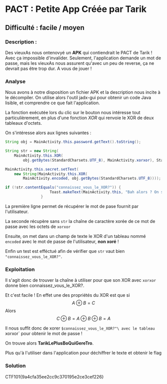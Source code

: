 # PACT : Petite App Créée par Tarik

## Difficulté : facile / moyen

### Description :

Des vieuxAs nous ontenovyé un **APK** qui contiendrait le PACT de Tarik ! Avec ça impossible d'invalider. Seulement, l'application demande un mot de passe, mais les vieuxAs nous assurent qu'avec un peu de reverse, ça ne devrait pas être trop dur. A vous de jouer !

### Analyse

Nous avons à notre disposition un fichier APK et la description nous incite à le décompiler. On utilise alors l'outil jadx-gui pour obtenir un code Java lisible, et comprendre ce que fait l'application.

La fonction exécutée lors du clic sur le bouton nous intéresse tout particulièrement, en plus d'une fonction *XOR* qui renvoie le XOR de deux tableaux d'octets.

On s'intéresse alors aux lignes suivantes :
```java
String obj = MainActivity.this.password.getText().toString();

String str = new String(
    MainActivity.this.XOR(
        obj.getBytes(StandardCharsets.UTF_8), MainActivity.xorxor), StandardCharsets.UTF_8);

MainActivity.this.secret.setText(
    new String(MainActivity.this.XOR(
        MainActivity.encoded, obj.getBytes(StandardCharsets.UTF_8))));

if (!str.contentEquals("connaissez_vous_le_XOR?")) {
                    Toast.makeText(MainActivity.this, "Bah alors ? On s'est trompé ?", 1).show();
                }

```

La première ligne permet de récupérer le mot de pase fournit par l'utilisateur.

La seconde récupère sans `str` la chaîne de caractère xorée de ce mot de passe avec les octets de `xorxor`

Ensuite, on met dans un champ de texte le XOR d'un tableau nommé `encoded` avec le mot de passe de l'utilisateur, **non xoré** !

Enfin un test est efféctué afin de vérifier que `str` vaut bien `"connaissez_vous_le_XOR?"`.

### Exploitation

Il s'agit donc de trouver la chaîne à utiliser pour que son XOR avec `xorxor` donne bien connaissez_vous_le_XOR?.

Et c'est facile ! En effet une des propriétés du XOR est que si
$$ A \oplus B = C$$
Alors
$$ C \oplus B = A \oplus B \oplus B = A$$

Il nous suffit donc de xorer `$connaissez_vous_le_XOR?"\ avec le tableau `xorxor` pour obtenir le mot de passe !

On trouve alors **TarikLePlusBoQuiGereTro**.

Plus qu'à l'utiliser dans l'application pour déchiffrer le texte et obtenir le flag

### Solution

CTF101{9a4cfa35ee2cc9c370195e2ce3cef226}